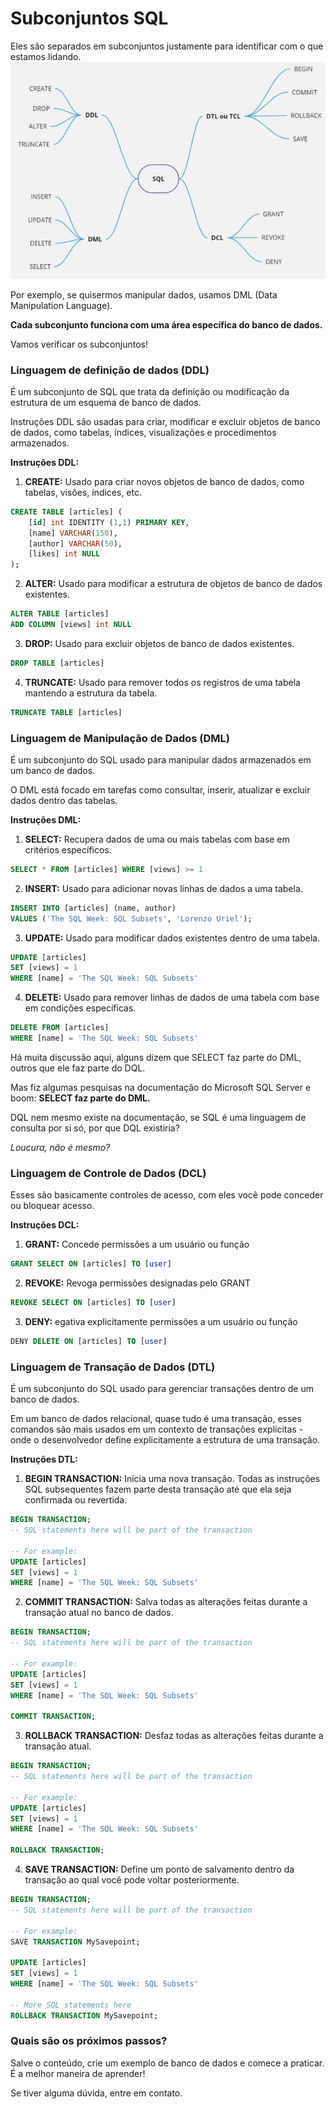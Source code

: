 # Subconjuntos SQL

Eles são separados em subconjuntos justamente para identificar com o que estamos lidando.
![subsets](/topics/imgs/06_subsets/subsets.png)

Por exemplo, se quisermos manipular dados, usamos DML (Data Manipulation Language).

**Cada subconjunto funciona com uma área específica do banco de dados.**

Vamos verificar os subconjuntos!

### Linguagem de definição de dados (DDL)
É um subconjunto de SQL que trata da definição ou modificação da estrutura de um esquema de banco de dados.

Instruções DDL são usadas para criar, modificar e excluir objetos de banco de dados, como tabelas, índices, visualizações e procedimentos armazenados.

**Instruções DDL:**
1. **CREATE:** Usado para criar novos objetos de banco de dados, como tabelas, visões, índices, etc.
```sql
CREATE TABLE [articles] ( 
    [id] int IDENTITY (1,1) PRIMARY KEY, 
    [name] VARCHAR(150), 
    [author] VARCHAR(50),
    [likes] int NULL
);
```

2. **ALTER:** Usado para modificar a estrutura de objetos de banco de dados existentes.
```sql
ALTER TABLE [articles]
ADD COLUMN [views] int NULL
```

3. **DROP:** Usado para excluir objetos de banco de dados existentes.
```sql
DROP TABLE [articles]
```

4. **TRUNCATE:** Usado para remover todos os registros de uma tabela mantendo a estrutura da tabela.
```sql
TRUNCATE TABLE [articles]
```

### Linguagem de Manipulação de Dados (DML)
É um subconjunto do SQL usado para manipular dados armazenados em um banco de dados.

O DML está focado em tarefas como consultar, inserir, atualizar e excluir dados dentro das tabelas.

**Instruções DML:**
1. **SELECT:** Recupera dados de uma ou mais tabelas com base em critérios específicos.
```sql
SELECT * FROM [articles] WHERE [views] >= 1
```

2. **INSERT:** Usado para adicionar novas linhas de dados a uma tabela.
```sql
INSERT INTO [articles] (name, author) 
VALUES ('The SQL Week: SQL Subsets', 'Lorenzo Uriel');
```

3. **UPDATE:** Usado para modificar dados existentes dentro de uma tabela.
```sql
UPDATE [articles] 
SET [views] = 1
WHERE [name] = 'The SQL Week: SQL Subsets'
```

4. **DELETE:** Usado para remover linhas de dados de uma tabela com base em condições específicas.
```sql
DELETE FROM [articles] 
WHERE [name] = 'The SQL Week: SQL Subsets'
```

Há muita discussão aqui, alguns dizem que SELECT faz parte do DML, outros que ele faz parte do DQL.

Mas fiz algumas pesquisas na documentação do Microsoft SQL Server e boom: **SELECT faz parte do DML.**

DQL nem mesmo existe na documentação, se SQL é uma linguagem de consulta por si só, por que DQL existiria?

*Loucura, não é mesmo?*

### Linguagem de Controle de Dados (DCL)
Esses são basicamente controles de acesso, com eles você pode conceder ou bloquear acesso.

**Instruções DCL:**

1. **GRANT:** Concede permissões a um usuário ou função
```sql
GRANT SELECT ON [articles] TO [user]
```

2. **REVOKE:** Revoga permissões designadas pelo GRANT
```sql
REVOKE SELECT ON [articles] TO [user]
```

3. **DENY:** egativa explicitamente permissões a um usuário ou função
```sql
DENY DELETE ON [articles] TO [user]
```

### Linguagem de Transação de Dados (DTL)
É um subconjunto do SQL usado para gerenciar transações dentro de um banco de dados.

Em um banco de dados relacional, quase tudo é uma transação, esses comandos são mais usados em um contexto de transações explícitas - onde o desenvolvedor define explicitamente a estrutura de uma transação.

**Instruções DTL:**
1. **BEGIN TRANSACTION:** Inicia uma nova transação. Todas as instruções SQL subsequentes fazem parte desta transação até que ela seja confirmada ou revertida.
```sql
BEGIN TRANSACTION;
-- SQL statements here will be part of the transaction

-- For example:
UPDATE [articles] 
SET [views] = 1
WHERE [name] = 'The SQL Week: SQL Subsets'
```

2. **COMMIT TRANSACTION:** Salva todas as alterações feitas durante a transação atual no banco de dados.
```sql
BEGIN TRANSACTION;
-- SQL statements here will be part of the transaction

-- For example:
UPDATE [articles] 
SET [views] = 1
WHERE [name] = 'The SQL Week: SQL Subsets'

COMMIT TRANSACTION;
```

3. **ROLLBACK TRANSACTION:** Desfaz todas as alterações feitas durante a transação atual.
```sql
BEGIN TRANSACTION;
-- SQL statements here will be part of the transaction

-- For example:
UPDATE [articles] 
SET [views] = 1
WHERE [name] = 'The SQL Week: SQL Subsets'

ROLLBACK TRANSACTION;
```

4. **SAVE TRANSACTION:** Define um ponto de salvamento dentro da transação ao qual você pode voltar posteriormente.
```sql
BEGIN TRANSACTION;
-- SQL statements here will be part of the transaction

-- For example:
SAVE TRANSACTION MySavepoint;

UPDATE [articles] 
SET [views] = 1
WHERE [name] = 'The SQL Week: SQL Subsets'

-- More SQL statements here
ROLLBACK TRANSACTION MySavepoint;
```

### Quais são os próximos passos?
Salve o conteúdo, crie um exemplo de banco de dados e comece a praticar. É a melhor maneira de aprender! 

Se tiver alguma dúvida, entre em contato.